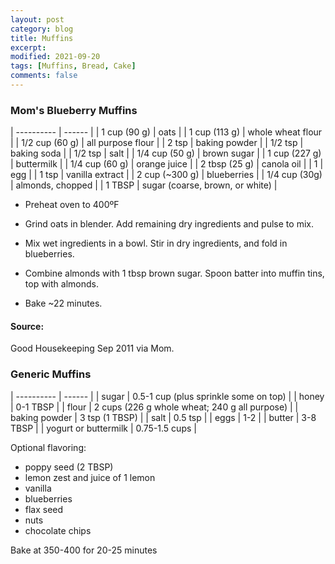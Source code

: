 ```yaml
---
layout: post
category: blog
title: Muffins
excerpt:
modified: 2021-09-20
tags: [Muffins, Bread, Cake]
comments: false
---
```


### Mom's Blueberry Muffins

| ---------- | ------ |
| 1 cup (90 g) | oats |
| 1 cup (113 g) | whole wheat flour |
| 1/2 cup (60 g) | all purpose flour |
| 2 tsp | baking powder |
| 1/2 tsp | baking soda |
| 1/2 tsp | salt |
| 1/4 cup (50 g) | brown sugar |
| 1 cup (227 g) | buttermilk |
| 1/4 cup (60 g) | orange juice |
| 2 tbsp (25 g) | canola oil |
| 1 | egg |
| 1 tsp | vanilla extract |
| 2 cup (~300 g) | blueberries |
| 1/4 cup (30g) | almonds, chopped |
| 1 TBSP | sugar (coarse, brown, or white) |


- Preheat oven to 400ºF

- Grind oats in blender. Add remaining dry ingredients and pulse to mix.

- Mix wet ingredients in a bowl. Stir in dry ingredients, and fold in blueberries.

- Combine almonds with 1 tbsp brown sugar. Spoon batter into muffin tins, top with almonds.

- Bake ~22 minutes.


#### Source:
Good Housekeeping Sep 2011 via Mom.


### Generic Muffins

| ---------- | ------ |
| sugar | 0.5-1 cup (plus sprinkle some on top) |
| honey | 0-1 TBSP |
| flour | 2 cups (226 g whole wheat; 240 g all purpose) |
| baking powder | 3 tsp (1 TBSP) |
| salt | 0.5 tsp |
| eggs | 1-2 |
| butter | 3-8 TBSP |
| yogurt or buttermilk | 0.75-1.5 cups |


Optional flavoring:
- poppy seed (2 TBSP)
- lemon zest and juice of 1 lemon
- vanilla
- blueberries
- flax seed
- nuts
- chocolate chips

Bake at 350-400 for 20-25 minutes
